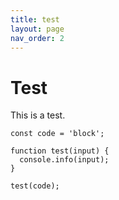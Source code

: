 ```yaml
---
title: test
layout: page
nav_order: 2
---
```


# Test

This is a test.

```
const code = 'block';

function test(input) {
  console.info(input);
}

test(code);
```
